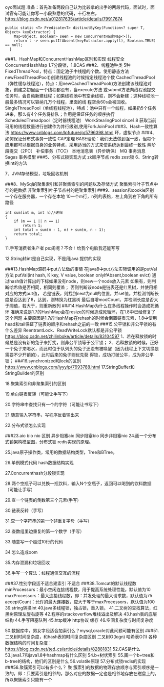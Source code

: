 oyo面试题
准备：首先准备两段自己认为比较拿的出手的两段代码，面试时，面试官有可能让你写一小段熟悉的代码，十行左右。
https://blog.csdn.net/u012817635/article/details/79917674
```
public static <T> Predicate<T> distinctByKey(Function<? super T, Object> keyExtractor) {
    Map<Object, Boolean> seen = new ConcurrentHashMap<>();
    return t -> seen.putIfAbsent(keyExtractor.apply(t), Boolean.TRUE) == null;
  }
```
###1、HashMap和ConcurrentHashMap区别和实现
    线程安全
    ConcurrentHashMap 1.7分段锁，1.8CAS
###2、线程池种类
    5种
    FixedThreadPool，特点：固定池子中线程的个数。使用静态方法newFixedThreadPool()创建线程池的时候指定线程池个数
    CachedThreadPool（弹性缓存线程池），特点：用newCachedThreadPool()方法创建该线程池对象，创建之初里面一个线程都没有，当execute方法
    或submit方法向线程池提交任务时，会自动新建线程；如果线程池中有空余线程，则不会新建；这种线程池一般最多情况可以容纳几万个线程，里面的线
    程空余60s会被回收。
    SingleThreadPool（单线程线程池），特点：池中只有一个线程，如果扔5个任务进来，那么有4个任务将排队；作用是保证任务的顺序执行
    ScheduledThreadpool（定时器线程池）
    WorkStealingPool since1.8 获取当前可用的线程数量进行创建作为并行级别,使用ForkJoinPool
###3、Hash一致性算法
    https://www.cnblogs.com/lpfuture/p/5796398.html
    环，虚拟节点 
###4、如何保证分布式事务一致性
    CAP定理
    BASE理论：我们无法做到强一致，但每个应用都可以根据自身的业务特点，采用适当的方式来使系统达到最终一致性
    两阶段提交（2PC）
    补偿事务（TCC）
    本地消息表（异步确保）
    MQ 事务消息
    Sagas 事务模型
###5、分布式锁实现方式
    zk顺序节点
    redis zest锁
6、String转换int的方法
    
7、JVM存储模型，垃圾回收机制

###8、MySql的聚集索引和非聚集索引的问题以及存储方式
    聚集索引叶子节点中存的是数据
    非聚集索引叶子节点村的是聚集索引
###9、session和cookie区别
    一个存在服务器，一个存在本地 
10一个m行，n列的表格，左上角到右下角的所有路径
```
int sum(int m, int n)//递归
{
	if (m == 1 || n == 1)
		return 1;
	int total = sum(m - 1, n) + sum(m, n - 1);
	return total;
}
```
11.手写消费者生产者  ps:闹呢？不会！给我个电脑我还能写写

12.String转int是自己实现，不是用java 提供的实现

###13.HashMap源码中put方法做的事情
    在java8中put方法实际调用的是putVal方法
    putVal(int hash, K key, V value, boolean onlyIfAbsent,boolean evict)
    通过hash值计算出的下标如果没有node，则new一个node放入元素
    如果有，则判断哈希值是否相同，相同则覆盖；
    否则判断该node是链表还是红黑树，并使用相对应的方式put值，
    若是链表，则找到next为null的位置，并set值，并检测判断长度是否达到了8，达到，则转换为红黑树
    最后自增modCount，并检测长度是否大于阈值，若大于，则重新散列
###14.HashMap为什么在多线程操作时会造成死循环
    准确来说是1.7的HashMap会在resize的时候造成死循环，在1.8中已经修复了这个问题 
    主要原因是1.7的HashMap在rehash的时候会倒置链表元素，1.8中使用head和tail保证了链表的顺序和rehash之前的一致
###15.公平锁和非公平锁的有什么差异
    ReentrantLock、ReadWriteLock默认都是非公平锁
    https://blog.csdn.net/zhilinboke/article/details/83104597
    1、若在释放锁的时候总是没有新的兔子来打扰，则非公平锁等于公平锁；
    2、若释放锁的时候，正好一个兔子来喝水，而此时位于队列头的兔子还没有被唤醒（因为线程上下文切换是需要不少开销的），此时后来的兔子则优先获
    得锁，成功打破公平，成为非公平锁；
###16.synchronized和lock的区别
    https://www.cnblogs.com/iyyy/p/7993788.html
17.StringBuffer和StringBuilder的区别

18.聚集索引和非聚集索引的区别

19.单向链表反转（可能让手写下）

20.字符串中查找只有一个的字符（可能让书写下）

21.随意输入字符串，写程序反着输出来

22.分布式锁怎么实现

###23.aio bio nio 区别
    异步阻塞aio
    同步阻塞bio
    同步非阻塞nio
24.画一个分布式锁架构模型图，分布式锁 redis实现的原理。

25.java原子操作类，常用的数据结构类型，Tree和BTree。

26.单例模式代码 hash数据结构实现

27.Concurrenthash分段锁实现

28.两个空瓶子可以兑换一瓶饮料，输入N个空瓶子，返回可以喝到的饮料数据（可能让手写）

29.查一个链表的倒数第三个元素(手写)

30.链表反转（手写）

31.查一个字符串的第一个非重复字母（手写）

32.查数组里边重复的第一个数字（手写）

33.随意写一个超过10行的代码

34.怎么造成oom

35.内存泄漏和垃圾回收

36.手写一个算法：线程通信交互的流程

###37.性别字段适不适合建索引
    不适合
###38.Tomcat的默认线程数
    minProcessors：最小空闲连接线程数，用于提高系统处理性能，默认值为10
     maxProcessors：最大连接线程数，即：并发处理的最大请求数，默认值为75
     acceptCount：允许的最大连接数，应大于等于maxProcessors，默认值为100
39.string转换int
40.java多线程锁，独占锁，重入锁。
41.二叉树的查找算法，红黑树原理左旋右旋等
42.程序的stackoverflow堆栈溢出及解决
43.hash表的底层结构
44.手写阻塞队列
45.http缓冲 http协议 缓存
46.空间复杂度与时间复杂度

50.数据库中，男女字段适合加索引么？mysql,oracle对此问题可能有区别
###51.二叉树时间复杂度，和hash表的时间复杂度区别
    二叉树O(logn)
    哈希表O(1) 
    各种数据结构的时间复杂度：
    https://blog.csdn.net/ted_cs/article/details/82881831
52.CAS是什么
53.java1.7和java1.8中hashmap有什么区别
54.b+树状索引
55.画一个b+tree和 b-tree的结构，他们的区别是什么
56.volatile原理
57.分布式锁redis的实现
###58.聚簇索引可以有多个么？
    聚 簇索引的数据的物理存放顺序与索引顺序是一致的，即：只要索引是相邻的，那么对应的数据一定也是相邻地存放在磁盘上的。
    所以聚簇索引只能有一个